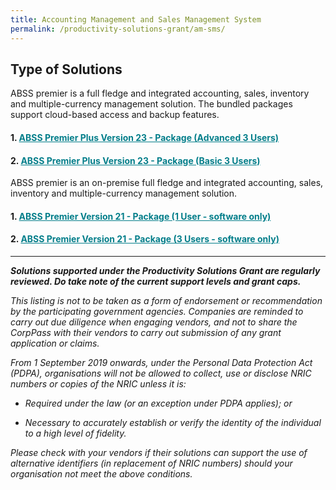 ```yaml
---
title: Accounting Management and Sales Management System
permalink: /productivity-solutions-grant/am-sms/
---
```


##  Type of Solutions 

ABSS premier is a full fledge and integrated accounting, sales, inventory and multiple-currency management solution. The bundled packages support cloud-based access and backup features.

#### 1. <a href="/productivity-solutions-grant/am-sms/abssppv23-pkg-adv-3users/" style="color:#037e8a">ABSS Premier Plus Version 23 - Package (Advanced 3 Users)</a>

#### 2. <a href="/productivity-solutions-grant/am-sms/abssppv23-pkg-bsc-3users/" style="color:#037e8a">ABSS Premier Plus Version 23 - Package (Basic 3 Users)</a>

ABSS premier is an on-premise full fledge and integrated accounting, sales, inventory and multiple-currency management solution.

#### 1. <a href="/productivity-solutions-grant/AMCIMSMS/" style="color:#037e8a">ABSS Premier Version 21 - Package (1 User - software only)</a>

#### 2. <a href="/productivity-solutions-grant/AMCIMSMS/" style="color:#037e8a">ABSS Premier Version 21 - Package (3 Users - software only)</a>

***

***Solutions supported under the Productivity Solutions Grant are regularly reviewed. Do take note of the current support levels and grant caps.***

*This listing is not to be taken as a form of endorsement or recommendation by the participating government agencies. Companies are reminded to carry out due diligence when engaging vendors, and not to share the CorpPass with their vendors to carry out submission of any grant application or claims.*

*From 1 September 2019 onwards, under the Personal Data Protection Act (PDPA), organisations will not be allowed to collect, use or disclose NRIC numbers or copies of the NRIC unless it is:*

- *Required under the law (or an exception under PDPA applies); or*

- *Necessary to accurately establish or verify the identity of the individual to a high level of fidelity.*

*Please check with your vendors if their solutions can support the use of alternative identifiers (in replacement of NRIC numbers) should your organisation not meet the above conditions.*
